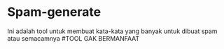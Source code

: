 # Spam-generate
Ini adalah tool untuk membuat kata-kata yang banyak untuk dibuat spam atau semacamnya             #TOOL GAK BERMANFAAT

